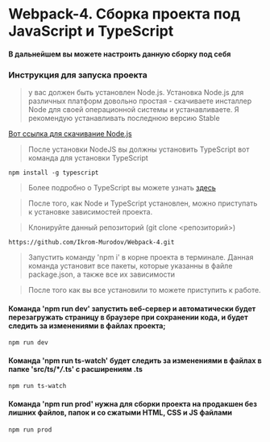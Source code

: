 # Webpack-4. Сборка проекта под JavaScript и TypeScript

#### В дальнейшем вы можете настроить данную сборку под себя

### Инструкция для запуска проекта

> у вас должен быть установлен Node.js. Установка Node.js для различных платформ довольно простая - скачиваете инсталлер Node для своей операционной системы и устанавливаете. Я рекомендую устанавливать последнюю версию Stable

[Вот ссылка для скачивание Node.js](https://nodejs.org/ru/)

> После установки NodeJS вы должны установить TypeScript вот команда для установки TypeScript

```npm
npm install -g typescript
```

> Более подробно о TypeScript вы можете узнать [здесь](https://www.typescriptlang.org/index.html)

> После того, как Node и TypeScript установлен, можно приступать к установке зависимостей проекта.

> Клонируйте данный репозиторий (git clone <репозиторий>)

```npm
https://github.com/Ikrom-Murodov/Webpack-4.git
```

> Запустить команду 'npm i' в корне проекта в терминале. Данная команда установит все пакеты, которые указанны в файле package.json, а также все их зависимости

> После того как вы все установили то можете приступить к работе.

#### Команда 'npm run dev' запустить веб-сервер и автоматически будет перезагружать страницу в браузере при сохранении кода, и будет следить за изменениями в файлах проекта;

```
npm run dev
```

#### Команда 'npm run ts-watch' будет следить за изменениями в файлах в папке 'src/ts/\*_/_.ts' c расширениям .ts

```
npm run ts-watch
```

#### Команда 'npm run prod' нужна для сборки проекта на продакшен без лишних файлов, папок и со сжатыми HTML, CSS и JS файлами

```
npm run prod
```
